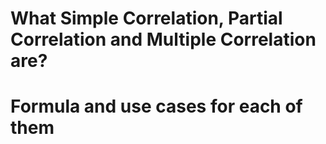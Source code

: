 # What Simple Correlation, Partial Correlation and Multiple Correlation are?

# Formula and use cases for each of them 